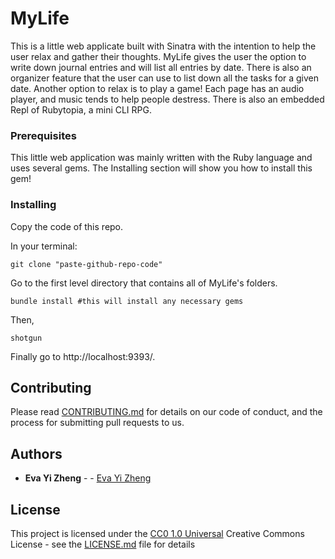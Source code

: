 # MyLife

This is a little web applicate built with Sinatra with the intention to help the user relax and gather their thoughts. MyLife gives the user the option to write down journal entries and will list all entries by date. There is also an organizer feature that the user can use to list down all the tasks for a given date. Another option to relax is to play a game! Each page has an audio player, and music tends to help people destress. There is also an embedded Repl of Rubytopia, a mini CLI RPG. 


### Prerequisites

This little web application was mainly written with the Ruby language and uses several gems. The Installing section will show you how to install this gem! 

### Installing
    
Copy the code of this repo.

In your terminal:

    git clone "paste-github-repo-code"

Go to the first level directory that contains all of MyLife's folders. 

    bundle install #this will install any necessary gems

Then,

    shotgun

Finally go to http://localhost:9393/.

## Contributing

Please read [CONTRIBUTING.md](CONTRIBUTING.md) for details on our code
of conduct, and the process for submitting pull requests to us.


## Authors
 - **Eva Yi Zheng** -  -
    [Eva Yi Zheng](https://github.com/yizheng1709)

## License

This project is licensed under the [CC0 1.0 Universal](LICENSE.md)
Creative Commons License - see the [LICENSE.md](LICENSE.md) file for details

